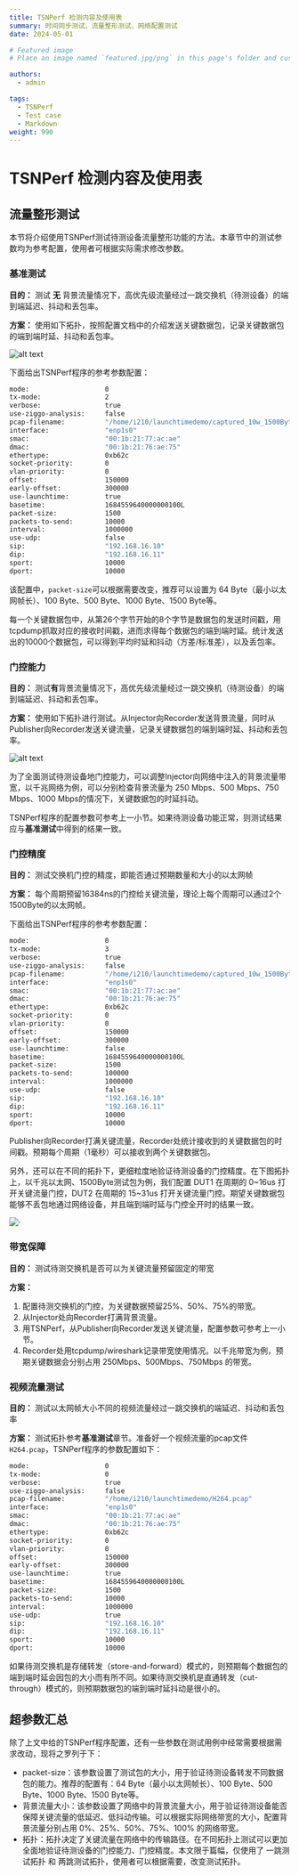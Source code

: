 ```yaml
---
title: TSNPerf 检测内容及使用表 
summary: 时间同步测试，流量整形测试，网络配置测试
date: 2024-05-01

# Featured image
# Place an image named `featured.jpg/png` in this page's folder and customize its options here.

authors:
  - admin

tags:
  - TSNPerf
  - Test case
  - Markdown
weight: 990
---
```

# TSNPerf 检测内容及使用表 
## 流量整形测试

本节将介绍使用TSNPerf测试待测设备流量整形功能的方法。本章节中的测试参数均为参考配置，使用者可根据实际需求修改参数。

### 基准测试

**目的：** 测试 **无** 背景流量情况下，高优先级流量经过一跳交换机（待测设备）的端到端延迟、抖动和丢包率。

**方案：**
使用如下拓扑，按照配置文档中的介绍发送关键数据包，记录关键数据包的端到端时延、抖动和丢包率。

![alt text](./qbv-basictest.png)

下面给出TSNPerf程序的参考参数配置：
```bash
mode:                   0
tx-mode:                2
verbose:                true
use-ziggo-analysis:     false
pcap-filename:          "/home/i210/launchtimedemo/captured_10w_1500Byte.pcap"
interface:              "enp1s0"
smac:                   "00:1b:21:77:ac:ae"
dmac:                   "00:1b:21:76:ae:75"
ethertype:              0xb62c
socket-priority:        0
vlan-priority:          0
offset:                 150000
early-offset:           300000
use-launchtime:         true
basetime:               1684559640000000100L
packet-size:            1500
packets-to-send:        10000
interval:               1000000
use-udp:                false
sip:                    "192.168.16.10"
dip:                    "192.168.16.11"
sport:                  10000
dport:                  10000
```

该配置中，`packet-size`可以根据需要改变，推荐可以设置为 64 Byte（最小以太网帧长）、100 Byte、500 Byte、1000 Byte、1500 Byte等。

每一个关键数据包中，从第26个字节开始的8个字节是数据包的发送时间戳，用tcpdump抓取对应的接收时间戳，进而求得每个数据包的端到端时延。统计发送出的10000个数据包，可以得到平均时延和抖动（方差/标准差），以及丢包率。

### 门控能力

**目的：** 测试**有**背景流量情况下，高优先级流量经过一跳交换机（待测设备）的端到端延迟、抖动和丢包率。

**方案：** 使用如下拓扑进行测试。从Injector向Recorder发送背景流量，同时从Publisher向Recorder发送关键流量，记录关键数据包的端到端时延、抖动和丢包率。

![alt text](./qbv-withbackground.png)

为了全面测试待测设备地门控能力，可以调整Injector向网络中注入的背景流量带宽，以千兆网络为例，可以分别检查背景流量为 250 Mbps、500 Mbps、750 Mbps、1000 Mbps的情况下，关键数据包的时延抖动。

TSNPerf程序的配置参数可参考上一小节。如果待测设备功能正常，则测试结果应与**基准测试**中得到的结果一致。

### 门控精度

**目的：** 测试交换机门控的精度，即能否通过预期数量和大小的以太网帧

**方案：** 每个周期预留16384ns的门控给关键流量，理论上每个周期可以通过2个1500Byte的以太网帧。

下面给出TSNPerf程序的参考参数配置：
```bash
mode:                   0
tx-mode:                3
verbose:                true
use-ziggo-analysis:     false
pcap-filename:          "/home/i210/launchtimedemo/captured_10w_1500Byte.pcap"
interface:              "enp1s0"
smac:                   "00:1b:21:77:ac:ae"
dmac:                   "00:1b:21:76:ae:75"
ethertype:              0xb62c
socket-priority:        0
vlan-priority:          0
offset:                 150000
early-offset:           300000
use-launchtime:         false
basetime:               1684559640000000100L
packet-size:            1500
packets-to-send:        100000
interval:               1000000
use-udp:                false
sip:                    "192.168.16.10"
dip:                    "192.168.16.11"
sport:                  10000
dport:                  10000
```

Publisher向Recorder打满关键流量，Recorder处统计接收到的关键数据包的时间戳。预期每个周期（1毫秒）可以接收到两个关键数据包。

另外，还可以在不同的拓扑下，更细粒度地验证待测设备的门控精度。在下图拓扑上，以千兆以太网、1500Byte测试包为例，我们配置 DUT1 在周期的 0~16us 打开关键流量门控，DUT2 在周期的 15~31us 打开关键流量门控。期望关键数据包能够不丢包地通过网络设备，并且端到端时延与门控全开时的结果一致。

![·](qbv-2hop.png)

### 带宽保障

**目的：** 测试待测交换机是否可以为关键流量预留固定的带宽

**方案：** 
1. 配置待测交换机的门控，为关键数据预留25%、50%、75%的带宽。
2. 从Injector处向Recorder打满背景流量。
3. 用TSNPerf，从Publisher向Recorder发送关键流量，配置参数可参考上一小节。
4. Recorder处用tcpdump/wireshark记录带宽使用情况。以千兆带宽为例，预期关键数据会分别占用 250Mbps、500Mbps、750Mbps 的带宽。

### 视频流量测试

**目的：** 测试以太网帧大小不同的视频流量经过一跳交换机的端延迟、抖动和丢包率

**方案：** 测试拓扑参考**基准测试**章节。准备好一个视频流量的pcap文件`H264.pcap`，TSNPerf程序的参数配置如下：
```bash
mode:                   0
tx-mode:                0
verbose:                true
use-ziggo-analysis:     false
pcap-filename:          "/home/i210/launchtimedemo/H264.pcap"
interface:              "enp1s0"
smac:                   "00:1b:21:77:ac:ae"
dmac:                   "00:1b:21:76:ae:75"
ethertype:              0xb62c
socket-priority:        0
vlan-priority:          0
offset:                 150000
early-offset:           300000
use-launchtime:         true
basetime:               1684559640000000100L
packet-size:            1500
packets-to-send:        10000
interval:               1000000
use-udp:                true
sip:                    "192.168.16.10"
dip:                    "192.168.16.11"
sport:                  10000
dport:                  10000
```
如果待测交换机是存储转发（store-and-forward）模式的，则预期每个数据包的端到端时延会因包的大小而有所不同。如果待测交换机是直通转发（cut-through）模式的，则预期数据包的端到端时延抖动是很小的。

## 超参数汇总

除了上文中给的TSNPerf程序配置，还有一些参数在测试用例中经常需要根据需求改动，现将之罗列于下：

* packet-size：该参数设置了测试包的大小，用于验证待测设备转发不同数据包的能力。推荐的配置有：64 Byte（最小以太网帧长）、100 Byte、500 Byte、1000 Byte、1500 Byte等。
* 背景流量大小：该参数设置了网络中的背景流量大小，用于验证待测设备能否保障关键流量的低延迟、低抖动传输。可以根据实际网络带宽的大小，配置背景流量分别占用 0%、25%、50%、75%、100% 的网络带宽。
* 拓扑：拓扑决定了关键流量在网络中的传输路径。在不同拓扑上测试可以更加全面地验证待测设备的门控能力、门控精度。本文限于篇幅，仅使用了 一跳测试拓扑 和 两跳测试拓扑，使用者可以根据需要，改变测试拓扑。
